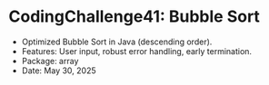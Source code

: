 # CodingChallenge41: Bubble Sort
- Optimized Bubble Sort in Java (descending order).
- Features: User input, robust error handling, early termination.
- Package: array
- Date: May 30, 2025